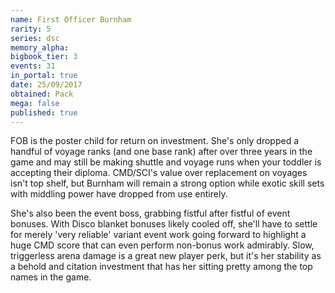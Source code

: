 ```yaml
---
name: First Officer Burnham
rarity: 5
series: dsc
memory_alpha:
bigbook_tier: 3
events: 31
in_portal: true
date: 25/09/2017
obtained: Pack
mega: false
published: true
---
```


FOB is the poster child for return on investment. She's only dropped a handful of voyage ranks (and one base rank) after over three years in the game and may still be making shuttle and voyage runs when your toddler is accepting their diploma. CMD/SCI's value over replacement on voyages isn't top shelf, but Burnham will remain a strong option while exotic skill sets with middling power have dropped from use entirely.

She's also been the event boss, grabbing fistful after fistful of event bonuses. With Disco blanket bonuses likely cooled off, she'll have to settle for merely 'very reliable' variant event work going forward to highlight a huge CMD score that can even perform non-bonus work admirably. Slow, triggerless arena damage is a great new player perk, but it's her stability as a behold and citation investment that has her sitting pretty among the top names in the game.
